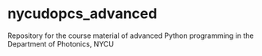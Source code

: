 # nycudopcs_advanced
 Repository for the course material of advanced Python programming in the Department of Photonics, NYCU
